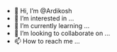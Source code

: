 - 👋 Hi, I’m @Ardikosh
- 👀 I’m interested in ...
- 🌱 I’m currently learning ...
- 💞️ I’m looking to collaborate on ...
- 📫 How to reach me ...

<!---
Ardikosh/Ardikosh is a ✨ special ✨ repository because its `README.md` (this file) appears on your GitHub profile.
You can click the Preview link to take a look at your changes.
--->
